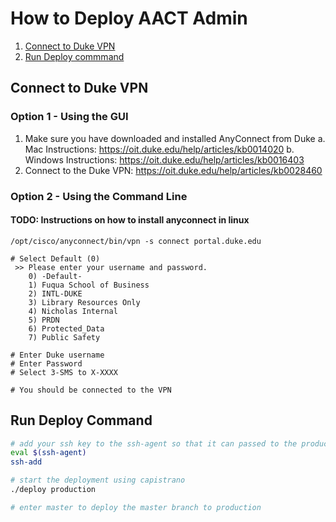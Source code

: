 # How to Deploy AACT Admin

1. [Connect to Duke VPN](#connect-to-duke-vpn)
2. [Run Deploy commmand](#run-deploy-command)


## Connect to Duke VPN

### Option 1 - Using the GUI ###
1. Make sure you have downloaded and installed AnyConnect from Duke 
  a. Mac Instructions: https://oit.duke.edu/help/articles/kb0014020
  b. Windows Instructions: https://oit.duke.edu/help/articles/kb0016403
2. Connect to the Duke VPN: https://oit.duke.edu/help/articles/kb0028460

### Option 2 - Using the Command Line ###
#### TODO: Instructions on how to install anyconnect in linux

```
/opt/cisco/anyconnect/bin/vpn -s connect portal.duke.edu

# Select Default (0)
 >> Please enter your username and password.
    0) -Default-
    1) Fuqua School of Business
    2) INTL-DUKE
    3) Library Resources Only
    4) Nicholas Internal
    5) PRDN
    6) Protected_Data
    7) Public Safety
  
# Enter Duke username
# Enter Password
# Select 3-SMS to X-XXXX

# You should be connected to the VPN
```


## Run Deploy Command

```bash
# add your ssh key to the ssh-agent so that it can passed to the production server
eval $(ssh-agent)
ssh-add

# start the deployment using capistrano
./deploy production

# enter master to deploy the master branch to production
```
